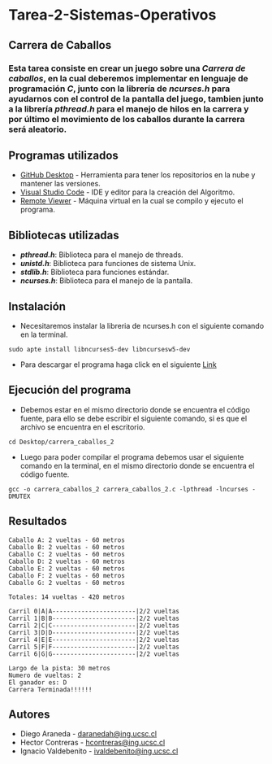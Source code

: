 # Tarea-2-Sistemas-Operativos
## Carrera de Caballos
### Esta tarea consiste en crear un juego sobre una ***Carrera de caballos***, en la cual deberemos implementar en lenguaje de programación ***C***, junto con la librería de ***ncurses.h*** para ayudarnos con el control de la pantalla del juego, tambien junto a la librería ***pthread.h*** para el manejo de hilos en la carrera y por último el movimiento de los caballos durante la carrera será aleatorio.

## Programas utilizados

* [GitHub Desktop](https://desktop.github.com/) - Herramienta para tener los repositorios en la nube y mantener las versiones.
* [Visual Studio Code](https://visualstudio.microsoft.com/es/) - IDE y editor para la creación del Algoritmo.
* [Remote Viewer]() - Máquina virtual en la cual se compilo y ejecuto el programa.

## Bibliotecas utilizadas

* ***pthread.h***: Biblioteca para el manejo de threads.
* ***unistd.h***: Biblioteca para funciones de sistema Unix.
* ***stdlib.h***: Biblioteca para funciones estándar.
* ***ncurses.h***: Biblioteca para el manejo de la pantalla.

## Instalación 

* Necesitaremos instalar la libreria de ncurses.h con el siguiente comando en la terminal.
```
sudo apte install libncurses5-dev libncursesw5-dev
```

* Para descargar el programa haga click en el siguiente [Link](https://github.com/DiegoAraneda98/Tarea-2-Sistemas-Operativos/archive/refs/heads/diego.zip)

## Ejecución del programa

* Debemos estar en el mismo directorio donde se encuentra el código fuente, para ello se debe escribir el siguiente comando, si es que el archivo se encuentra en el escritorio.
```
cd Desktop/carrera_caballos_2
```
* Luego para poder compilar el programa debemos usar el siguiente comando en la terminal, en el mismo directorio donde se encuentra el código fuente.
```
gcc -o carrera_caballos_2 carrera_caballos_2.c -lpthread -lncurses -DMUTEX
```
## Resultados
```
Caballo A: 2 vueltas - 60 metros
Caballo B: 2 vueltas - 60 metros
Caballo C: 2 vueltas - 60 metros
Caballo D: 2 vueltas - 60 metros
Caballo E: 2 vueltas - 60 metros
Caballo F: 2 vueltas - 60 metros
Caballo G: 2 vueltas - 60 metros

Totales: 14 vueltas - 420 metros

Carril 0|A|A-----------------------|2/2 vueltas
Carril 1|B|B-----------------------|2/2 vueltas
Carril 2|C|C-----------------------|2/2 vueltas
Carril 3|D|D-----------------------|2/2 vueltas
Carril 4|E|E-----------------------|2/2 vueltas
Carril 5|F|F-----------------------|2/2 vueltas
Carril 6|G|G-----------------------|2/2 vueltas

Largo de la pista: 30 metros
Numero de vueltas: 2
El ganador es: D
Carrera Terminada!!!!!!

```
## Autores
* Diego Araneda  - daranedah@ing.ucsc.cl
* Hector Contreras - hcontreras@ing.ucsc.cl
* Ignacio Valdebenito - ivaldebenito@ing.ucsc.cl

